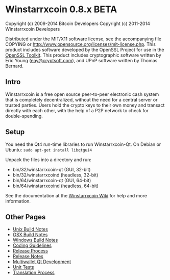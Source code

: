 Winstarrxcoin 0.8.x BETA
====================

Copyright (c) 2009-2014 Bitcoin Developers
Copyright (c) 2011-2014 Winstarrxcoin Developers

Distributed under the MIT/X11 software license, see the accompanying
file COPYING or http://www.opensource.org/licenses/mit-license.php.
This product includes software developed by the OpenSSL Project for use in the [OpenSSL Toolkit](http://www.openssl.org/). This product includes
cryptographic software written by Eric Young ([eay@cryptsoft.com](mailto:eay@cryptsoft.com)), and UPnP software written by Thomas Bernard.


Intro
---------------------
Winstarrxcoin is a free open source peer-to-peer electronic cash system that is
completely decentralized, without the need for a central server or trusted
parties.  Users hold the crypto keys to their own money and transact directly
with each other, with the help of a P2P network to check for double-spending.


Setup
---------------------
You need the Qt4 run-time libraries to run Winstarrxcoin-Qt. On Debian or Ubuntu:
	`sudo apt-get install libqtgui4`

Unpack the files into a directory and run:

- bin/32/winstarrxcoin-qt (GUI, 32-bit)
- bin/32/winstarrxcoind (headless, 32-bit)
- bin/64/winstarrxcoin-qt (GUI, 64-bit)
- bin/64/winstarrxcoind (headless, 64-bit)

See the documentation at the [Winstarrxcoin Wiki](http://winstarrxcoin.info)
for help and more information.


Other Pages
---------------------
- [Unix Build Notes](build-unix.md)
- [OSX Build Notes](build-osx.md)
- [Windows Build Notes](build-msw.md)
- [Coding Guidelines](coding.md)
- [Release Process](release-process.md)
- [Release Notes](release-notes.md)
- [Multiwallet Qt Development](multiwallet-qt.md)
- [Unit Tests](unit-tests.md)
- [Translation Process](translation_process.md)
